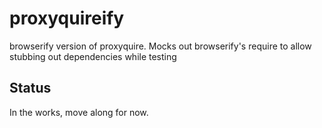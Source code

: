 # proxyquireify

browserify version of proxyquire. Mocks out browserify's require to allow stubbing out dependencies while testing

## Status

In the works, move along for now.

